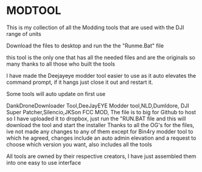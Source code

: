 # MODTOOL

This is my collection of all the Modding tools that are used with the DJI range of units

Download the files to desktop and run the the "Runme.Bat" file

this tool is the only one that has all the needed files and are the originals so many
thanks to all those who built the tools

I have made the Deejayeye modder tool easier to use as it auto elevates the command prompt, if it hangs
just close it out and restart it.

Some tools will auto update on first use

DankDroneDownloader Tool,DeeJayEYE Modder tool,NLD,Dumldore,
DJI Super Patcher,Silencio,JKSon FCC MOD,
The file is to big for Github to host so I have uploaded
it to dropbox, just run the "RUN.BAT file and this will
download the tool and start the installer
Thanks to all the OG's for the files, ive not made any changes to any
of them except for Bin4ry modder tool to which he agreed, changes include 
an auto admin elevation and a request to choose which version you want, also includes all the tools

All tools are owned by their respective creators, I have just assembled them 
into one easy to use interface
